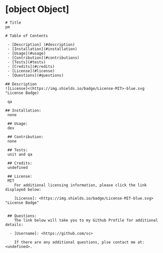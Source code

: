 # [object Object]

    # Title 
    pm

    # Table of Contents

     - [Description] (#description)
     - [Installation](#installation)
     - [Usage](#usage)
     - [Contribution](#contributions)
     - [Tests](#tests)
     - [Credits](#credits)
     - [License](#license)
     - [Questions](#questions)

    ## Description
    ![License]<(https://img.shields.io/badge/License-MIT>-blue.svg "License Badge)

     qa

    ## Installation:
     none

     ## Usage:
     dev

     ## Contribution:
     none

     ## Tests:
     unit and qa

     ## Credits:
     undefined
     
     ## License:
     MIT
        For additional licensing information, please click the link displayed below:

        [License]: <https://img.shields.io/badge/License-MIT-blue.svg> "License Badge"

        
     ## Questions:
        The link below will take you to my Github Profile for additional details:

      - [Username]: <https://github.com/sc>
    
        If there are any additional questions, plse contact me at:  <undefined>.
    